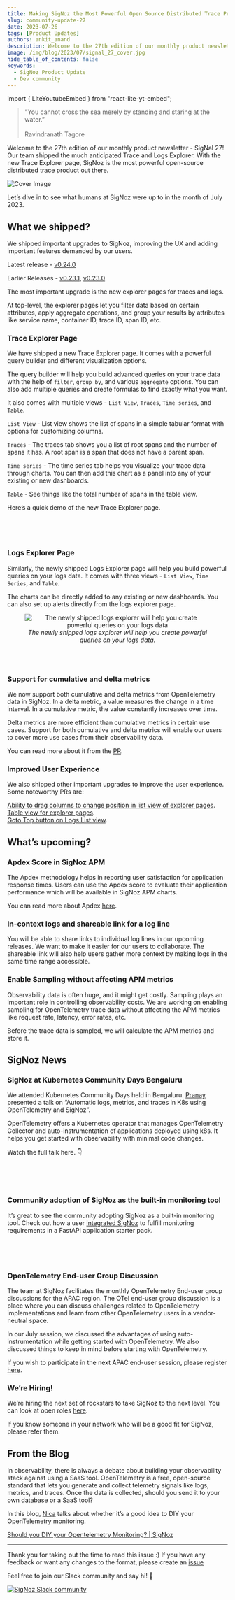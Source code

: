 ```yaml
---
title: Making SigNoz the Most Powerful Open Source Distributed Trace Product - SigNal 27
slug: community-update-27
date: 2023-07-26
tags: [Product Updates]
authors: ankit_anand
description: Welcome to the 27th edition of our monthly product newsletter - SigNal 27! Our team shipped the much anticipated Trace and Logs Explorer. With the new Trace Explorer page, SigNoz is the most powerful open-source distributed trace product...
image: /img/blog/2023/07/signal_27_cover.jpg
hide_table_of_contents: false
keywords:
  - SigNoz Product Update
  - Dev community
---
```


import { LiteYoutubeEmbed } from "react-lite-yt-embed";

<head>
  <link rel="canonical" href="https://signoz.io/blog/community-update-27/"/>
</head>

> "You cannot cross the sea merely by standing and staring at the water.” <br></br>
> Ravindranath Tagore

Welcome to the 27th edition of our monthly product newsletter - SigNal 27! Our team shipped the much anticipated Trace and Logs Explorer. With the new Trace Explorer page, SigNoz is the most powerful open-source distributed trace product out there.

<!--truncate-->

![Cover Image](/img/blog/2023/07/signal_27_cover.webp)

Let’s dive in to see what humans at SigNoz were up to in the month of July 2023.

## What we shipped?

We shipped important upgrades to SigNoz, improving the UX and adding important features demanded by our users.

Latest release - <a href = "https://github.com/SigNoz/signoz/releases/tag/v0.24.0" rel="noopener noreferrer nofollow" target="_blank" >v0.24.0</a>

Earlier Releases - <a href = "https://github.com/SigNoz/signoz/releases/tag/v0.23.1" rel="noopener noreferrer nofollow" target="_blank" >v0.23.1</a>, <a href = "https://github.com/SigNoz/signoz/releases/tag/v0.23.0" rel="noopener noreferrer nofollow" target="_blank" >v0.23.0</a>

The most important upgrade is the new explorer pages for traces and logs.

At top-level, the explorer pages let you filter data based on certain attributes, apply aggregate operations, and group your results by attributes like service name, container ID, trace ID, span ID, etc.

### Trace Explorer Page

We have shipped a new Trace Explorer page. It comes with a powerful query builder and different visualization options.

The query builder will help you build advanced queries on your trace data with the help of `filter`, `group by`, and various `aggregate` options. You can also add multiple queries and create formulas to find exactly what you want.

It also comes with multiple views - `List View`, `Traces`, `Time series`, and `Table`.

`List View` - List view shows the list of spans in a simple tabular format with options for customizing columns.

`Traces` - The traces tab shows you a list of root spans and the number of spans it has. A root span is a span that does not have a parent span.

`Time series` - The time series tab helps you visualize your trace data through charts. You can then add this chart as a panel into any of your existing or new dashboards.

`Table` - See things like the total number of spans in the table view.

Here’s a quick demo of the new Trace Explorer page.

<p>&nbsp;</p>

<LiteYoutubeEmbed id="fD4lUYXWnYY" mute={false} />

<p>&nbsp;</p>

### Logs Explorer Page

Similarly, the newly shipped Logs Explorer page will help you build powerful queries on your logs data. It comes with three views - `List View`, `Time Series`, and `Table`.

The charts can be directly added to any existing or new dashboards. You can also set up alerts directly from the logs explorer page.

<figure data-zoomable align='center'>
    <img src="/img/blog/2023/07/signal_27_query_builder.webp" alt="The newly shipped logs explorer will help you create powerful queries on your logs data"/>
    <figcaption><i>The newly shipped logs explorer will help you create powerful queries on your logs data.</i></figcaption>
</figure>

<br></br>

### Support for cumulative and delta metrics

We now support both cumulative and delta metrics from OpenTelemetry data in SigNoz. In a delta metric, a value measures the change in a time interval. In a cumulative metric, the value constantly increases over time.

Delta metrics are more efficient than cumulative metrics in certain use cases. Support for both cumulative and delta metrics will enable our users to cover more use cases from their observability data.

You can read more about it from the <a href = "https://github.com/SigNoz/signoz/pull/3110" rel="noopener noreferrer nofollow" target="_blank" >PR</a>.

### Improved User Experience

We also shipped other important upgrades to improve the user experience. Some noteworthy PRs are:

<a href = "https://github.com/SigNoz/signoz/pull/3100" rel="noopener noreferrer nofollow" target="_blank" >Ability to drag columns to change position in list view of explorer pages</a>.
<br/>
<a href = "https://github.com/SigNoz/signoz/pull/2964" rel="noopener noreferrer nofollow" target="_blank" >Table view for explorer pages</a>.
<br/>
<a href = "https://github.com/SigNoz/signoz/pull/3146" rel="noopener noreferrer nofollow" target="_blank" >Goto Top button on Logs List view</a>.

## What’s upcoming?

### Apdex Score in SigNoz APM

The Apdex methodology helps in reporting user satisfaction for application response times. Users can use the Apdex score to evaluate their application performance which will be available in SigNoz APM charts.

You can read more about Apdex <a href = "https://www.apdex.org/" rel="noopener noreferrer nofollow" target="_blank" >here</a>.

### In-context logs and shareable link for a log line

You will be able to share links to individual log lines in our upcoming releases. We want to make it easier for our users to collaborate. The shareable link will also help users gather more context by making logs in the same time range accessible.

### Enable Sampling without affecting APM metrics

Observability data is often huge, and it might get costly. Sampling plays an important role in controlling observability costs. We are working on enabling sampling for OpenTelemetry trace data without affecting the APM metrics like request rate, latency, error rates, etc.

Before the trace data is sampled, we will calculate the APM metrics and store it.

## SigNoz News

### SigNoz at Kubernetes Community Days Bengaluru

We attended Kubernetes Community Days held in Bengaluru. <a href = "https://www.linkedin.com/in/pranay01/" rel="noopener noreferrer nofollow" target="_blank" >Pranay</a> presented a talk on “Automatic logs, metrics, and traces in K8s using OpenTelemetry and SigNoz”.

OpenTelemetry offers a Kubernetes operator that manages OpenTelemetry Collector and auto-instrumentation of applications deployed using k8s. It helps you get started with observability with minimal code changes.

Watch the full talk here. 👇

<p>&nbsp;</p>

<LiteYoutubeEmbed id="L4i3iFtHbhQ" mute={false} />

<p>&nbsp;</p>

### Community adoption of SigNoz as the built-in monitoring tool

It’s great to see the community adopting SigNoz as a built-in monitoring tool. Check out how a user <a href = "https://twitter.com/gofrendiasgard/status/1680139003658641408" rel="noopener noreferrer nofollow" target="_blank" >integrated SigNoz</a> to fulfill monitoring requirements in a FastAPI application starter pack.

<figure data-zoomable align='center'>
    <img src="/img/blog/2023/07/signal_27_goFrendi.webp" alt=""/>
</figure>

<br></br>

<!-- ### SigNoz Community Call

We did a community call to discuss the usage of the OpenTelemetry collector processor. OTel collector is at the heart of data pipelines you can build for your observability stack. Watch the full recordings of our community call here. 👇

<p>&nbsp;</p>

<LiteYoutubeEmbed id="7oqfqYFo1Zg" mute={false} />

<p>&nbsp;</p> -->

### OpenTelemetry End-user Group Discussion

The team at SigNoz facilitates the monthly OpenTelemetry End-user group discussions for the APAC region. The OTel end-user group discussion is a place where you can discuss challenges related to OpenTelemetry implementations and learn from other OpenTelemetry users in a vendor-neutral space.

In our July session, we discussed the advantages of using auto-instrumentation while getting started with OpenTelemetry. We also discussed things to keep in mind before starting with OpenTelemetry.

If you wish to participate in the next APAC end-user session, please register <a href = "https://lu.ma/1w129wgu" rel="noopener noreferrer nofollow" target="_blank" >here</a>.

### We’re Hiring!

We’re hiring the next set of rockstars to take SigNoz to the next level. You can look at open roles <a href = "https://www.ycombinator.com/companies/signoz/jobs" rel="noopener noreferrer nofollow" target="_blank" >here</a>.

If you know someone in your network who will be a good fit for SigNoz, please refer them.

## From the Blog

In observability, there is always a debate about building your observability stack against using a SaaS tool. OpenTelemetry is a free, open-source standard that lets you generate and collect telemetry signals like logs, metrics, and traces. Once the data is collected, should you send it to your own database or a SaaS tool?

In this blog, <a href = "https://github.com/serverless-mom" rel="noopener noreferrer nofollow" target="_blank" >Nica</a> talks about whether it’s a good idea to DIY your OpenTelemetry monitoring.

[Should you DIY your Opentelemetry Monitoring? | SigNoz](https://signoz.io/blog/should-you-diy-your-opentelemetry-monitoring-observability/)

---

Thank you for taking out the time to read this issue :) If you have any feedback or want any changes to the format, please create an <a href = "https://github.com/SigNoz/signoz/issues" rel="noopener noreferrer nofollow" target="_blank" >issue</a>

Feel free to join our Slack community and say hi! 👋

[![SigNoz Slack community](/img/blog/common/join_slack_cta.webp)](https://signoz.io/slack)
